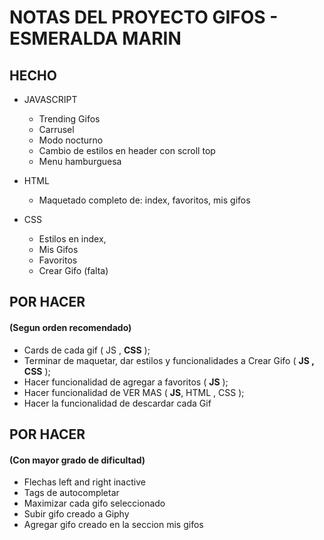 # NOTAS DEL PROYECTO GIFOS - ESMERALDA MARIN

## HECHO

* JAVASCRIPT
    * Trending Gifos
    * Carrusel 
    * Modo nocturno
    * Cambio de estilos en header con scroll top
    * Menu hamburguesa

* HTML
    * Maquetado completo de: index, favoritos, mis gifos

* CSS
    * Estilos en index,
    * Mis Gifos
    * Favoritos
    * Crear Gifo (falta)

## POR HACER 
#### (Segun orden recomendado)

* Cards de cada gif ( JS , **CSS** );
* Terminar de maquetar, dar estilos y funcionalidades a Crear Gifo ( **JS , CSS** );
* Hacer funcionalidad de agregar a favoritos ( **JS** );
* Hacer funcionalidad de VER MAS ( **JS**, HTML , CSS );
* Hacer la funcionalidad de descardar cada Gif


## POR HACER 
#### (Con mayor grado de dificultad)

* Flechas left and right inactive
* Tags de autocompletar
* Maximizar cada gifo seleccionado
* Subir gifo creado a Giphy
* Agregar gifo creado en la seccion mis gifos



